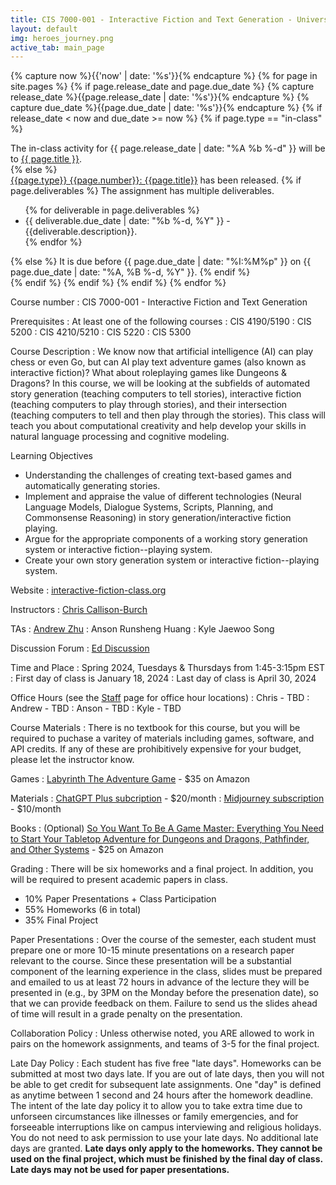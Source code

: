 ```yaml
---
title: CIS 7000-001 - Interactive Fiction and Text Generation - University of Pennsylvania
layout: default
img: heroes_journey.png
active_tab: main_page 
---
```


<!--
<div class="alert alert-warning" markdown="1">
Want to join the class, but didn't attend the first lecture? Here are the steps to follow:
1. [Get a permit by signing yourself up for CIS 700-001 via the waitlist system](https://forms.cis.upenn.edu/waitlist/index.php).  
2. [Do the for-credit in-class assignment from the first lecture](http://interactive-fiction-class.org/in_class_activities/play-text-adventures/play-text-adventures.html).
3. [Listen to recording of the first lecture](https://upenn.hosted.panopto.com/Panopto/Pages/Sessions/List.aspx?folderID=8b5f2734-0738-4f52-90f5-ab3c01236b7c) and [look over the slides](http://interactive-fiction-class.org/slides/text-adventure-games.pdf).
4. [Complete the first homework assignment before class on Thursday](http://interactive-fiction-class.org/homeworks/text-adventure-game/text-adventure-game.html).
</div>
-->

<!--
<div class="alert alert-success" markdown="1">
[Post your game here.](https://docs.google.com/document/d/1XpBEevYpHvLjCr-3CkAhERN_GPHsjNmkPo-Wf9KjxDs/edit?usp=sharing)
</div>
-->

<!-- Display an alert about upcoming homework assignments -->
{% capture now %}{{'now' | date: '%s'}}{% endcapture %}
{% for page in site.pages %}
{% if page.release_date and page.due_date %}
{% capture release_date %}{{page.release_date | date: '%s'}}{% endcapture %}
{% capture due_date %}{{page.due_date | date: '%s'}}{% endcapture %}
{% if release_date < now and due_date >= now %}
{% if page.type == "in-class" %}
<!-- In class activity -->
<div class="alert alert-info">
The in-class activity for {{ page.release_date | date: "%A %b %-d" }} will be to <a href="{{page.url}}">{{ page.title }}</a>.  
</div>
{% else %}
<!-- Homework assignment -->
<div class="alert alert-info">
<a href="{{page.url}}">{{page.type}} {{page.number}}: {{page.title}}</a> has been released.  
{% if page.deliverables %}
The assignment has multiple deliverables.
<ul>
{% for deliverable in page.deliverables %}
<li>{{ deliverable.due_date | date: "%b %-d, %Y" }} - {{deliverable.description}}.</li>
{% endfor %}
</ul>
{% else %}
It is due before {{ page.due_date | date: "%I:%M%p" }} on {{ page.due_date | date: "%A, %B %-d, %Y" }}.
{% endif %}
</div>
{% endif %}
{% endif %}
{% endif %}
{% endfor %}
<!-- End alert for upcoming homework assignments -->


<!--
<div class="alert alert-success" markdown="1">
A great example of what you could build if you take this class is the [AI Dungeon](https://play.aidungeon.io/), which is an interactive fiction game  that was developed by a student at BYU using [Open AI's GPT-2](https://openai.com/blog/better-language-models/) large scale language model.
</div>
-->
<!--
<div class="alert alert-success" markdown="1">
First day of class is Thursday, January 13, 2022 at 1:45pm-3:15pm Eastern. It will take place virtually. Here is the [Zoom link](https://upenn.zoom.us/j/95868341588?pwd=a0NvbkhtUEdYTTk5d0Vmc2VvcHJrUT09). We look forward to seeing you there!
</div>
-->

Course number
: CIS 7000-001 - Interactive Fiction and Text Generation 

Prerequisites 
: At least one of the following courses
: CIS 4190/5190
: CIS 5200
: CIS 4210/5210
: CIS 5220
: CIS 5300

Course Description
: We know now that artificial intelligence (AI) can play chess or even Go, but can AI play text adventure games (also known as interactive fiction)? What about roleplaying games like Dungeons & Dragons? In this course, we will be looking at the subfields of automated story generation (teaching computers to tell stories), interactive fiction (teaching computers to play through stories), and their intersection (teaching computers to tell and then play through the stories). This class will teach you about computational creativity and help develop your skills in natural language processing and cognitive modeling. 

Learning Objectives
* Understanding the challenges of creating text-based games and automatically generating stories.
* Implement and appraise the value of different technologies (Neural Language Models, Dialogue Systems, Scripts, Planning, and Commonsense Reasoning) in story generation/interactive fiction playing.
* Argue for the appropriate components of a working story generation system or interactive fiction--playing system.
* Create your own story generation system or interactive fiction--playing system.




<!-- 
: This class will cover several areas.
* Text Adventure Games - How they are implemented and how we can build agents that automatically solve them.
* Common-sense Reasoning - TODO
* Narrative Understanding - Extracting narrative structure (event schemas) from text
* Text Generation - Generating natural-sounding text that follows a desired style, narrative arc, or other attribute.
* Chatbots / Dialog Systems - TODO
-->

Website
: [interactive-fiction-class.org](http://interactive-fiction-class.org/)

Instructors
: [Chris Callison-Burch](https://www.cis.upenn.edu/~ccb/)

TAs
: [Andrew Zhu](https://zhu.codes)
: Anson Runsheng Huang
: Kyle Jaewoo Song

Discussion Forum
: [Ed Discussion](https://edstem.org/us/courses/50468/discussion/)

Time and Place
: Spring 2024, Tuesdays & Thursdays from 1:45-3:15pm EST 
: First day of class is January 18, 2024
: Last day of class is April 30, 2024

Office Hours (see the [Staff](/staff.html) page for office hour locations)
: Chris - TBD
: Andrew - TBD
: Anson - TBD
: Kyle - TBD


Course Materials
: There is no textbook for this course, but you will be required to puchase a varitey of materials including games, software, and API credits. If any of these are prohibitively expensive for your budget, please let the instructor know.

Games
: [Labyrinth The Adventure Game](https://www.amazon.com/Jim-Hensons-Labyrinth-Adv-Game/dp/1916011551/) - $35 on Amazon


Materials 
: [ChatGPT Plus subcription](http://chat.openai.com) - $20/month
: [Midjourney subscription](https://www.midjourney.com/home) - $10/month 

Books
: (Optional) [So You Want To Be A Game Master: Everything You Need to Start Your Tabletop Adventure for Dungeons and Dragons, Pathfinder, and Other Systems](https://www.amazon.com/gp/product/1645679152/ref=ox_sc_act_title_1?smid=ATVPDKIKX0DER&psc=1) - $25 on Amazon

<!--
: $20-30 [Parsley](http://www.memento-mori.com/parsely-products/) by Jared A Sorensen
: [$10](http://www.drivethrurpg.com/product/108028/Dungeon-World)-[$25](https://www.burningwheel.com/dungeon-world-1/) [Dungeon World](https://dungeon-world.com/) by Sage LaTorra and Adam Koebel
: Optional $31 [Dungeon Master's Guide - Dungeons & Dragons 5th edition Core Rulebook](https://www.amazon.com/Dungeons-Dragons-Dungeon-Rulebook-Roleplaying/dp/0786965622/) by Wizards of the Coast
-->

Grading
: There will be six homeworks and a final project. In addition, you will be required to present academic papers in class.
* 10% Paper Presentations + Class Participation
* 55% Homeworks (6 in total)
* 35% Final Project

Paper Presentations
: Over the course of the semester, each student must prepare one or more 10-15 minute presentations on a research paper relevant to the course. Since these presentation will be a substantial component of the learning experience in the class, slides must be prepared and emailed to us at least 72 hours in advance of the lecture they will be presented in (e.g., by 3PM on the Monday before the presenation date), so that we can provide feedback on them. Failure to send us the slides ahead of time will result in a grade penalty on the presentation. 

Collaboration Policy
: Unless otherwise noted, you ARE allowed to work in pairs on the homework assignments, and teams of 3-5 for the final project.

Late Day Policy
: Each student has five free "late days".  Homeworks can be submitted at most two days late.  If you are out of late days, then you will not be able to get credit for subsequent late assignments. One "day" is defined as anytime between 1 second and 24 hours after the homework deadline. The intent of the late day policy it to allow you to take extra time due to unforseen circumstances like illnesses or family emergencies, and for forseeable interruptions like on campus interviewing and religious holidays.  You do not need to ask permission to use your late days.  No additional late days are granted. **Late days only apply to the homeworks. They cannot be used on the final project, which must be finished by the final day of class.  Late days may not be used for paper presentations.**

